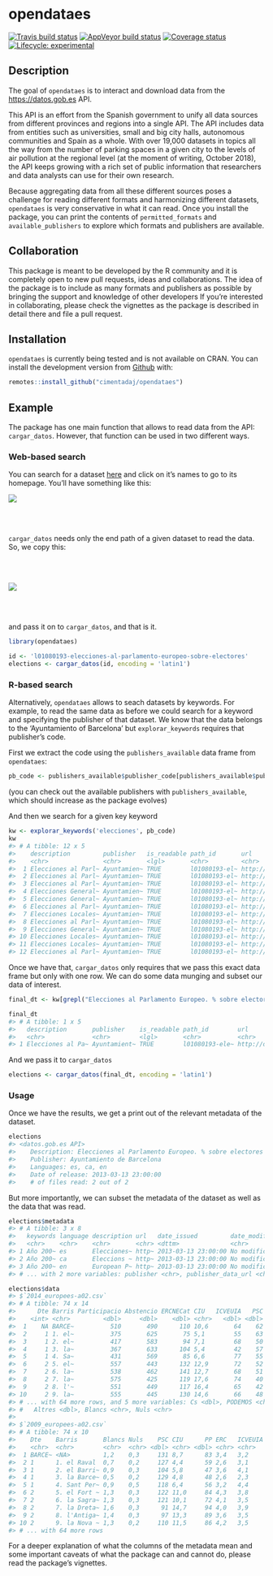 
<!-- README.md is generated from README.Rmd. Please edit that file -->

# opendataes

[![Travis build
status](https://travis-ci.org/cimentadaj/opendataes.svg?branch=master)](https://travis-ci.org/cimentadaj/opendataes)
[![AppVeyor build
status](https://ci.appveyor.com/api/projects/status/github/cimentadaj/opendataes?branch=master&svg=true)](https://ci.appveyor.com/project/cimentadaj/opendataes)
[![Coverage
status](https://codecov.io/gh/cimentadaj/opendataes/branch/master/graph/badge.svg)](https://codecov.io/github/cimentadaj/opendataes?branch=master)
[![Lifecycle:
experimental](https://img.shields.io/badge/lifecycle-experimental-orange.svg)](https://www.tidyverse.org/lifecycle/#experimental)

## Description

The goal of `opendataes` is to interact and download data from the
<https://datos.gob.es> API.

This API is an effort from the Spanish government to unify all data
sources from different provinces and regions into a single API. The API
includes data from entities such as universities, small and big city
halls, autonomous communities and Spain as a whole. With over 19,000
datasets in topics all the way from the number of parking spaces in a
given city to the levels of air pollution at the regional level (at the
moment of writing, October 2018), the API keeps growing with a rich set
of public information that researchers and data analysts can use for
their own research.

Because aggregating data from all these different sources poses a
challenge for reading different formats and harmonizing different
datasets, `opendataes` is very conservative in what it can read. Once
you install the package, you can print the contents of
`permitted_formats` and `available_publishers` to explore which formats
and publishers are available.

## Collaboration

This package is meant to be developed by the R community and it is
completely open to new pull requests, ideas and collaborations. The idea
of the package is to include as many formats and publishers as possible
by bringing the support and knowledge of other developers If you’re
interested in collaborating, please check the vignettes as the package
is described in detail there and file a pull request.

## Installation

`opendataes` is currently being tested and is not available on CRAN. You
can install the development version from [Github](https://github.com)
with:

``` r
remotes::install_github("cimentadaj/opendataes")
```

## Example

The package has one main function that allows to read data from the API:
`cargar_datos`. However, that function can be used in two different
ways.

### Web-based search

You can search for a dataset
[here](http://datos.gob.es/es/catalogo?_publisher_display_name_limit=0)
and click on it’s names to go to its homepage. You’ll have something
like this:

<img src="man/figures/datos_web.png" align="center" />

<br/> <br/>

`cargar_datos` needs only the end path of a given dataset to read the
data. So, we copy this:

<br/> <br/>

<img src="man/figures/datos_url.png" align="center"/>

<br/> <br/>

and pass it on to `cargar_datos`, and that is it.

``` r
library(opendataes)

id <- 'l01080193-elecciones-al-parlamento-europeo-sobre-electores'
elections <- cargar_datos(id, encoding = 'latin1')
```

### R-based search

Alternatively, `opendataes` allows to seach datasets by keywords. For
example, to read the same data as before we could search for a keyword
and specifying the publisher of that dataset. We know that the data
belongs to the ‘Ayuntamiento of Barcelona’ but `explorar_keywords`
requires that publisher’s code.

First we extract the code using the `publishers_available` data frame
from
`opendataes`:

``` r
pb_code <- publishers_available$publisher_code[publishers_available$publishers == 'Ayuntamiento de Barcelona']
```

(you can check out the available publishers with `publishers_available`,
which should increase as the package evolves)

And then we search for a given key keyword

``` r
kw <- explorar_keywords('elecciones', pb_code)
kw
#> # A tibble: 12 x 5
#>    description         publisher   is_readable path_id       url          
#>    <chr>               <chr>       <lgl>       <chr>         <chr>        
#>  1 Elecciones al Parl~ Ayuntamien~ TRUE        l01080193-el~ http://datos~
#>  2 Elecciones al Parl~ Ayuntamien~ TRUE        l01080193-el~ http://datos~
#>  3 Elecciones al Parl~ Ayuntamien~ TRUE        l01080193-el~ http://datos~
#>  4 Elecciones General~ Ayuntamien~ TRUE        l01080193-el~ http://datos~
#>  5 Elecciones General~ Ayuntamien~ TRUE        l01080193-el~ http://datos~
#>  6 Elecciones al Parl~ Ayuntamien~ TRUE        l01080193-el~ http://datos~
#>  7 Elecciones Locales~ Ayuntamien~ TRUE        l01080193-el~ http://datos~
#>  8 Elecciones al Parl~ Ayuntamien~ TRUE        l01080193-el~ http://datos~
#>  9 Elecciones General~ Ayuntamien~ TRUE        l01080193-el~ http://datos~
#> 10 Elecciones Locales~ Ayuntamien~ TRUE        l01080193-el~ http://datos~
#> 11 Elecciones Locales~ Ayuntamien~ TRUE        l01080193-el~ http://datos~
#> 12 Elecciones al Parl~ Ayuntamien~ TRUE        l01080193-el~ http://datos~
```

Once we have that, `cargar_datos` only requires that we pass this exact
data frame but only with one row. We can do some data munging and subset
our data of
interest.

``` r
final_dt <- kw[grepl("Elecciones al Parlamento Europeo. % sobre electores", kw$description), ]

final_dt
#> # A tibble: 1 x 5
#>   description       publisher    is_readable path_id        url           
#>   <chr>             <chr>        <lgl>       <chr>          <chr>         
#> 1 Elecciones al Pa~ Ayuntamient~ TRUE        l01080193-ele~ http://datos.~
```

And we pass it to `cargar_datos`

``` r
elections <- cargar_datos(final_dt, encoding = 'latin1')
```

### Usage

Once we have the results, we get a print out of the relevant metadata of
the dataset.

``` r
elections
#> <datos.gob.es API>
#>    Description: Elecciones al Parlamento Europeo. % sobre electores
#>    Publisher: Ayuntamiento de Barcelona
#>    Languages: es, ca, en
#>    Date of release: 2013-03-13 23:00:00
#>    # of files read: 2 out of 2
```

But more importantly, we can subset the metadata of the dataset as well
as the data that was read.

``` r
elections$metadata
#> # A tibble: 3 x 8
#>   keywords language description url   date_issued         date_modified
#>   <chr>    <chr>    <chr>       <chr> <dttm>              <chr>        
#> 1 Año 200~ es       Elecciones~ http~ 2013-03-13 23:00:00 No modificat~
#> 2 Año 200~ ca       Eleccions ~ http~ 2013-03-13 23:00:00 No modificat~
#> 3 Año 200~ en       European P~ http~ 2013-03-13 23:00:00 No modificat~
#> # ... with 2 more variables: publisher <chr>, publisher_data_url <chr>
```

``` r
elections$data
#> $`2014_europees-a02.csv`
#> # A tibble: 74 x 14
#>      Dte Barris Participacio Abstencio ERCNECat CIU   ICVEUIA   PSC    PP
#>    <int> <chr>         <dbl>     <dbl>    <dbl> <chr>   <dbl> <dbl> <dbl>
#>  1    NA BARCE~          510       490      110 10,6       64    62    61
#>  2     1 1. el~          375       625       75 5,1        55    63    41
#>  3     1 2. el~          417       583       94 7,1        68    50    36
#>  4     1 3. la~          367       633      104 5,4        42    57    33
#>  5     1 4. Sa~          431       569       85 6,6        77    55    41
#>  6     2 5. el~          557       443      132 12,9       72    52    59
#>  7     2 6. la~          538       462      141 12,7       68    51    52
#>  8     2 7. la~          575       425      119 17,6       74    40    65
#>  9     2 8. l'~          551       449      117 16,4       65    42    61
#> 10     2 9. la~          555       445      130 14,6       66    48    60
#> # ... with 64 more rows, and 5 more variables: Cs <dbl>, PODEMOS <chr>,
#> #   Altres <dbl>, Blancs <chr>, Nuls <chr>
#> 
#> $`2009_europees-a02.csv`
#> # A tibble: 74 x 10
#>    Dte    Barris       Blancs Nuls    PSC CIU      PP ERC   ICVEUIA Altres
#>    <chr>  <chr>        <chr>  <chr> <dbl> <chr> <dbl> <chr> <chr>   <chr> 
#>  1 BARCE~ <NA>         1,2    0,3     131 8,7      83 3,4   3,2     2,4   
#>  2 1      1. el Raval  0,7    0,2     127 4,4      59 2,6   3,1     2,4   
#>  3 1      2. el Barri~ 0,9    0,3     104 5,8      47 3,6   4,1     2,9   
#>  4 1      3. la Barce~ 0,5    0,2     129 4,8      48 2,6   2,3     1,7   
#>  5 1      4. Sant Per~ 0,9    0,5     118 6,4      56 3,2   4,4     2,8   
#>  6 2      5. el Fort ~ 1,3    0,3     122 11,0     84 4,3   3,8     2,7   
#>  7 2      6. la Sagra~ 1,3    0,3     121 10,1     72 4,1   3,5     2,2   
#>  8 2      7. la Dreta~ 1,6    0,3      91 14,7     94 4,0   3,9     3,1   
#>  9 2      8. l'Antiga~ 1,4    0,3      97 13,3     89 3,6   3,5     2,7   
#> 10 2      9. la Nova ~ 1,3    0,2     110 11,5     86 4,2   3,5     2,4   
#> # ... with 64 more rows
```

For a deeper explanation of what the columns of the metadata mean and
some important caveats of what the package can and cannot do, please
read the package’s vignettes.
